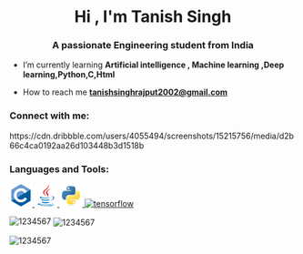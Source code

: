<h1 align="center">Hi , I'm Tanish Singh</h1>
<h3 align="center">A passionate Engineering student from India</h3>



-  I’m currently learning **Artificial intelligence , Machine learning ,Deep learning,Python,C,Html**

-  How to reach me **tanishsinghrajput2002@gmail.com**

<h3 align="left">Connect with me:</h3>https://cdn.dribbble.com/users/4055494/screenshots/15215756/media/d2b66c4ca0192aa26d103448b3d1518b
<p align="left">
</p>

<h3 align="left">Languages and Tools:</h3>
<p align="left"> <a href="https://www.cprogramming.com/" target="_blank" rel="noreferrer"> <img src="https://raw.githubusercontent.com/devicons/devicon/master/icons/c/c-original.svg" alt="c" width="40" height="40"/> </a> <a href="https://www.java.com" target="_blank" rel="noreferrer"> <img src="https://raw.githubusercontent.com/devicons/devicon/master/icons/java/java-original.svg" alt="java" width="40" height="40"/> </a> <a href="https://www.python.org" target="_blank" rel="noreferrer"> <img src="https://raw.githubusercontent.com/devicons/devicon/master/icons/python/python-original.svg" alt="python" width="40" height="40"/> </a> <a href="https://www.tensorflow.org" target="_blank" rel="noreferrer"> <img src="https://www.vectorlogo.zone/logos/tensorflow/tensorflow-icon.svg" alt="tensorflow" width="40" height="40"/> </a> </p>

<p><img align="left" src="https://github-readme-stats.vercel.app/api/top-langs?username=1234567&show_icons=true&locale=en&layout=compact" alt="1234567" /></p>

<p>&nbsp;<img align="center" src="https://github-readme-stats.vercel.app/api?username=1234567&show_icons=true&locale=en" alt="1234567" /></p>

<p><img align="center" src="https://github-readme-streak-stats.herokuapp.com/?user=1234567&" alt="1234567" /></p>




